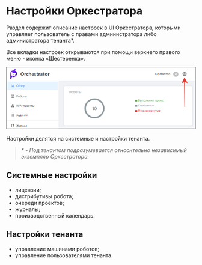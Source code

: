 # Настройки Оркестратора

Раздел содержит описание настроек в UI Оркестратора, которыми управляет пользователь с правами администратора либо администратора тенанта\*. 

Все вкладки настроек открываются при помощи верхнего правого меню - иконка «Шестеренка».

![](../resources/settings/admin-settings-icon.png)

Настройки делятся на системные и настройки тенанта.

> *\* - Под тенантом подразумевается относительно независимый экземпляр Оркестратора.*

## Системные настройки

  * лицензии; 
  * дистрибутивы робота;
  * очереди проектов; 
  * журналы; 
  * производственный календарь.


## Настройки тенанта

  * управление машинами роботов; 
  * управление пользователями тенанта.

